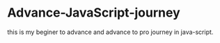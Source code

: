 # Advance-JavaScript-journey
this is my beginer to advance and advance to pro journey in java-script.
